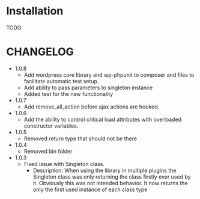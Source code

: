 Installation
============
TODO

CHANGELOG
=========
* 1.0.8
  * Add wordpress core library and wp-phpunit to composer and files to facilitate automatic test setup.
  * Add ability to pass parameters to singleton instance
  * Added test for the new functionality
* 1.0.7
  * Add remove_all_action before ajax actions are hooked.
* 1.0.6
  * Add the ability to control critical load attributes with overloaded constructor variables.
* 1.0.5
  * Removed return type that should not be there
* 1.0.4
  * Removed bin folder
* 1.0.3
  * Fixed issue with Singleton class.
    * Description: When using the library in multiple plugins the Singleton class was only returning the class firstly ever
    used by it. Obviously this was not intended behavior. It now returns the only the first used instance of each class type